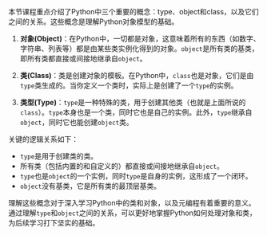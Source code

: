 本节课程重点介绍了Python中三个重要的概念：type、object和class，以及它们之间的关系。这些概念是理解Python对象模型的基础。

1. **对象(Object)**：在Python中，一切都是对象，这意味着所有的东西（如数字、字符串、列表等）都是由某些类实例化得到的对象。`object`是所有类的基类，即所有类都直接或间接地继承自`object`。

2. **类(Class)**：类是创建对象的模板。在Python中，`class`也是对象，它们是由`type`类生成的。当你定义一个类时，实际上是创建了一个`type`的实例。

3. **类型(Type)**：`type`是一种特殊的类，用于创建其他类（也就是上面所说的`class`）。`type`本身也是一个类，同时它也是自己的实例。此外，`type`继承自`object`，同时它也能创建`object`类。

关键的逻辑关系如下：
- `type`是用于创建类的类。
- 所有类（包括内置的和自定义的）都直接或间接地继承自`object`。
- `type`也是`object`的一个实例，同时`type`是自身的实例，这形成了一个闭环。
- `object`没有基类，它是所有类的最顶层基类。

理解这些概念对于深入学习Python中的类和对象，以及元编程有着重要的意义。通过理解`type`和`object`之间的关系，可以更好地掌握Python如何处理对象和类，为后续学习打下坚实的基础。